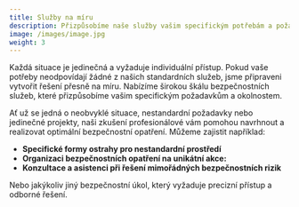 ```yaml
---
title: Služby na míru
description: Přizpůsobíme naše služby vašim specifickým potřebám a požadavkům.
image: /images/image.jpg
weight: 3
---
```


Každá situace je jedinečná a vyžaduje individuální přístup. Pokud vaše potřeby neodpovídají žádné z našich standardních služeb, jsme připraveni vytvořit řešení přesně na míru. Nabízíme širokou škálu bezpečnostních služeb, které přizpůsobíme vašim specifickým požadavkům a okolnostem.

Ať už se jedná o neobvyklé situace, nestandardní požadavky nebo jedinečné projekty, naši zkušení profesionálové vám pomohou navrhnout a realizovat optimální bezpečnostní opatření. Můžeme zajistit například:

- **Specifické formy ostrahy pro nestandardní prostředí**
- **Organizaci bezpečnostních opatření na unikátní akce:**
- **Konzultace a asistenci při řešení mimořádných bezpečnostních rizik**

Nebo jakýkoliv jiný bezpečnostní úkol, který vyžaduje precizní přístup a odborné řešení.
